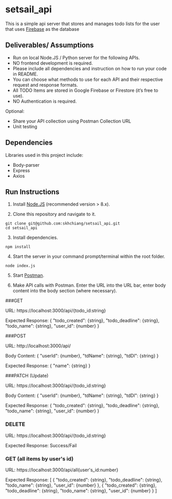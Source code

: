 # setsail_api

This is a simple api server that stores and manages todo lists for the user that uses [Firebase](https://firebase.google.com) as the database

## Deliverables/ Assumptions
- Run on local Node.JS / Python server for the following APIs. 
- NO frontend development is required. 
- Please include all dependencies and instruction on how to run your code in README.
- You can choose what methods to use for each API and their respective request and response formats.
- All TODO Items are stored in Google Firebase or Firestore (it’s free to use).
- NO Authentication is required.

Optional: 
- Share your API collection using Postman Collection URL
- Unit testing



## Dependencies

Libraries used in this project include:

- Body-parser
- Express
- Axios

## Run Instructions

1. Install [Node.JS](https://nodejs.org/) (recommended version > 8.x).

2. Clone this repository and navigate to it.
```
git clone git@github.com:skhchiang/setsail_api.git
cd setsail_api
```

3. Install dependencies.
```
npm install
```

4. Start the server in your command prompt/terminal within the root folder.
```
node index.js
```

5. Start [Postman](https://www.getpostman.com/).

6. Make API calls with Postman. Enter the URL into the URL bar, enter body content into the body section (where necessary).

###GET

URL: https://localhost:3000/api/{todo_id:string} 

Expected Response: 
{   "todo_created": {string},
    "todo_deadline": {string},
    "todo_name": {string},
    "user_id": {number}    }
    
###POST

URL: http://localhost:3000/api/

Body Content:
{	"userId": {number},
	"tdName": {string},
	"tdDl": {string}  }

Expected Response:
{  "name": {string} }

###PATCH (Update)

URL: https://localhost:3000/api/{todo_id:string}

Body Content:
{	"userId": {number},
	"tdName": {string},
	"tdDl": {string}  }
  
Expected Response: 
{   "todo_created": {string},
    "todo_deadline": {string},
    "todo_name": {string},
    "user_id": {number}    }
    
### DELETE

URL: https://localhost:3000/api/{todo_id:string}

Expected Response:
Success/Fail

### GET (all items by user's id)

URL: https://localhost:3000/api/all{user's_id:number}

Expected Response:
[  {   "todo_created": {string},
       "todo_deadline": {string},
       "todo_name": {string},
       "user_id": {number}    },
   {   "todo_created": {string},
       "todo_deadline": {string},
       "todo_name": {string},
       "user_id": {number}    }   ]


